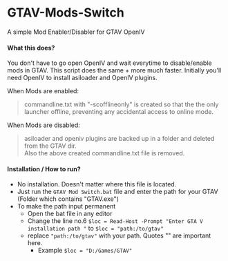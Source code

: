 # GTAV-Mods-Switch
A simple Mod Enabler/Disabler for GTAV OpenIV

#### What this does?
You don't have to go open OpenIV and wait everytime to disable/enable mods in GTAV. This script does the same + more much faster.
Initially you'll need OpenIV to install asiloader and OpenIV plugins.

When Mods are enabled:  
> commandline.txt with "-scofflineonly" is created so that the the only launcher offline, preventing any accidental access to online mode. 
>  
When Mods are disabled:   
> asiloader and openiv plugins are backed up in a folder and deleted from the GTAV dir.   
> Also the above created commandline.txt file is removed.  

#### Installation / How to run?
* No installation. Doesn't matter where this file is located.
* Just run the `GTAV Mod Switch.bat` file and enter the path for your GTAV (Folder which contains "GTAV.exe")  
* To make the path input permanent 
    * Open the bat file in any editor 
    * Change the line no.6 `$loc = Read-Host -Prompt "Enter GTA V installation path "`
                      to `$loc = "path:/to/gtav" ` 
    * replace `"path:/to/gtav"` with your path. Quotes "" are important here.  
        * Example `$loc = "D:/Games/GTAV"`
